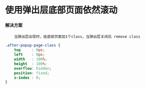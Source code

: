 # 使用弹出层底部页面依然滚动

#### 解决方案

        当弹出层出现时，给底部页面加1个class，当弹出层关闭后 remove class

```css
.after-popup-page-class {
    top     : 0px;
    left    : 0px;
    width   : 100%;
    height  : 100%;
    overflow: hidden;
    position: fixed;
    z-index : 0;
}
```